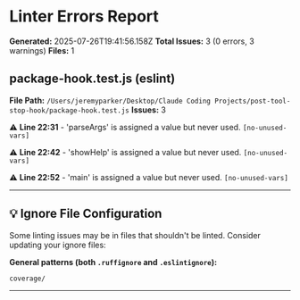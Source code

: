 # Linter Errors Report

**Generated:** 2025-07-26T19:41:56.158Z
**Total Issues:** 3 (0 errors, 3 warnings)
**Files:** 1

## package-hook.test.js (eslint)

**File Path:** `/Users/jeremyparker/Desktop/Claude Coding Projects/post-tool-stop-hook/package-hook.test.js`
**Issues:** 3

⚠️ **Line 22:31** - 'parseArgs' is assigned a value but never used. `[no-unused-vars]`

⚠️ **Line 22:42** - 'showHelp' is assigned a value but never used. `[no-unused-vars]`

⚠️ **Line 22:52** - 'main' is assigned a value but never used. `[no-unused-vars]`

---

## 💡 Ignore File Configuration

Some linting issues may be in files that shouldn't be linted. Consider updating your ignore files:

**General patterns (both `.ruffignore` and `.eslintignore`):**
```
coverage/
```

---

